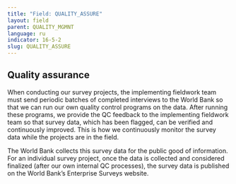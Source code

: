 ```yaml
---
title: "Field: QUALITY_ASSURE"
layout: field
parent: QUALITY_MGMNT
language: ru
indicator: 16-5-2
slug: QUALITY_ASSURE
---
```

## Quality assurance

When conducting our survey projects, the implementing fieldwork team must send periodic batches of completed interviews to the World Bank so that we can run our own quality control programs on the data.  After running these programs, we provide the QC feedback to the implementing fieldwork team so that survey data, which has been flagged, can be verified and continuously improved.  This is how we continuously monitor the survey data while the projects are in the field.

The World Bank collects this survey data for the public good of information.  For an individual survey project, once the data is collected and considered finalized (after our own internal QC processes), the survey data is published on the World Bank’s Enterprise Surveys website.